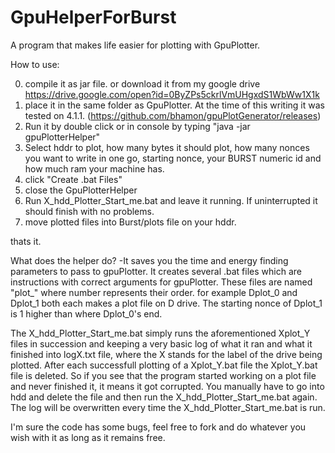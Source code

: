 # GpuHelperForBurst
A program that makes life easier for plotting with GpuPlotter.

How to use:

0. compile it as jar file. or download it from my google drive https://drive.google.com/open?id=0ByZPs5ckrlVmUHgxdS1WbWw1X1k
1. place it in the same folder as GpuPlotter. At the time of this writing it was tested on 4.1.1. 
   (https://github.com/bhamon/gpuPlotGenerator/releases)
2. Run it by double click or in console by typing "java -jar gpuPlotterHelper"
3. Select hddr to plot, how many bytes it should plot, how many nonces you want to write in one go, starting nonce,
   your BURST numeric id and how much ram your machine has.
4. click "Create .bat Files"
5. close the GpuPlotterHelper
6. Run X_hdd_Plotter_Start_me.bat and leave it running. If uninterrupted it should finish with no problems.
7. move plotted files into Burst/plots file on your hddr.

thats it.


What does the helper do?
-It saves you the time and energy finding parameters to pass to gpuPlotter. It creates several .bat files which are instructions with
  correct arguments for gpuPlotter.
  These files are named "<Your hdd label>plot_<number>" where number represents their order.
  for example Dplot_0 and Dplot_1 both each makes a plot file on D drive. The starting nonce of Dplot_1 is 1 higher than where Dplot_0's end.
  
  The X_hdd_Plotter_Start_me.bat simply runs the aforementioned Xplot_Y files in succession and keeping a very basic log
  of what it ran and what it finished into logX.txt file, where the X stands for the label of the drive being plotted.
  After each successfull plotting of a Xplot_Y.bat file the Xplot_Y.bat file is deleted. So if you see that the program
  started working on a plot file and never finished it, it means it got corrupted. You manually have to go into hdd and
  delete the file and then run the X_hdd_Plotter_Start_me.bat again. The log will be overwritten every time the X_hdd_Plotter_Start_me.bat
  is run.

  I'm sure the code has some bugs, feel free to fork and do whatever you wish with it as long as it remains free.

  
